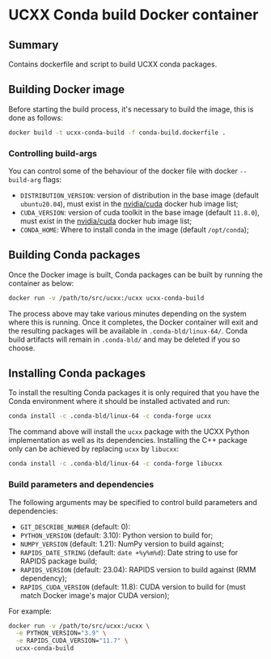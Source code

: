 # UCXX Conda build Docker container

## Summary

Contains dockerfile and script to build UCXX conda packages.

## Building Docker image

Before starting the build process, it's necessary to build the image, this is done as follows:

```bash
docker build -t ucxx-conda-build -f conda-build.dockerfile .
```

### Controlling build-args

You can control some of the behaviour of the docker file with docker `--build-arg` flags:

- `DISTRIBUTION_VERSION`: version of distribution in the base image (default `ubuntu20.04`), must exist in the [nvidia/cuda](https://hub.docker.com/layers/cuda/nvidia/cuda) docker hub image list;
- `CUDA_VERSION`: version of cuda toolkit in the base image (default `11.8.0`), must exist in the [nvidia/cuda](https://hub.docker.com/layers/cuda/nvidia/cuda) docker hub image list;
- `CONDA_HOME`: Where to install conda in the image (default `/opt/conda`);

## Building Conda packages

Once the Docker image is built, Conda packages can be built by running the container as below:

```bash
docker run -v /path/to/src/ucxx:/ucxx ucxx-conda-build
```

The process above may take various minutes depending on the system where this is running. Once it completes, the Docker container will exit and the resulting packages will be available in `.conda-bld/linux-64/`. Conda build artifacts will remain in `.conda-bld/` and may be deleted if you so choose.

## Installing Conda packages

To install the resulting Conda packages it is only required that you have the Conda environment where it should be installed activated and run:

```bash
conda install -c .conda-bld/linux-64 -c conda-forge ucxx
```

The command above will install the `ucxx` package with the UCXX Python implementation as well as its dependencies. Installing the C++ package only can be achieved by replacing `ucxx` by `libucxx`:

```bash
conda install -c .conda-bld/linux-64 -c conda-forge libucxx
```

### Build parameters and dependencies

The following arguments may be specified to control build parameters and dependencies:

- `GIT_DESCRIBE_NUMBER` (default: 0): 
- `PYTHON_VERSION` (default: 3.10): Python version to build for;
- `NUMPY_VERSION` (default: 1.21): NumPy version to build against;
- `RAPIDS_DATE_STRING` (default: `date +%y%m%d`): Date string to use for RAPIDS package build;
- `RAPIDS_VERSION` (default: 23.04): RAPIDS version to build against (RMM dependency);
- `RAPIDS_CUDA_VERSION` (default: 11.8): CUDA version to build for (must match Docker image's major CUDA version);

For example:

```bash
docker run -v /path/to/src/ucxx:/ucxx \
  -e PYTHON_VERSION="3.9" \
  -e RAPIDS_CUDA_VERSION="11.7" \
  ucxx-conda-build
```
